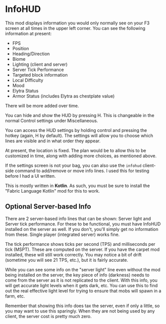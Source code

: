 # InfoHUD

This mod displays information you would only normally see on your F3 screen at all times in the upper left corner. You can see the following information at present:

- FPS
- Position
- Heading/Direction
- Biome
- Lighting (client and server)
- Server Tick Performance
- Targeted block information
- Local Difficulty
- Mood
- Elytra Status
- Armor Status (includes Elytra as chestplate value)

There will be more added over time.

You can hide and show the HUD by pressing H. This is changeable in the normal Control settings under Miscellaneous.

You can access the HUD settings by holding control and pressing the hotkey (again, H by default). The settings will allow you to choose which lines are visible and in what order they appear.

At present, the location is fixed. The plan would be to allow this to be customized in time, along with adding more choices, as mentioned above.

If the settings screen is not your bag, you can also use the `infohud` client-side command to add/remove or move info lines. I used this for testing before I had a UI written.

This is mostly written in **Kotlin**. As such, you must be sure to install the "Fabric Language Kotlin" mod for this to work.

## Optional Server-based Info
There are 2 server-based info lines that can be shown: Server light and Server tick performance. For these to be functional, you must have InfoHUD installed on the server as well. If you don't, you'll simply get no information from these. Single player (integrated server) works fine.

The tick performance shows ticks per second (TPS) and milliseconds per tick (MSPT). These are computed on the server. If you have the carpet mod installed, these will still work correctly. You may notice a bit of drift (sometime you will see 21 TPS, etc.), but it is fairly accurate.

While you can see some info on the "server light" line even without the mod being installed on the server, the key piece of info (darkness) needs to come from the server as it is not replicated to the client. With this info, you will get accurate light levels when it gets dark, etc. You can use this to find out the real effective light level for trying to ensure that mobs will spawn in a farm, etc.

Remember that showing this info does tax the server, even if only a little, so you may want to use this sparingly. When they are not being used by any client, the server cost is pretty much zero.
